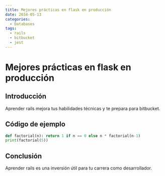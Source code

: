 ```yaml
---
title: Mejores prácticas en flask en producción
date: 2034-05-13
categories:
  - Databases
tags:
  - rails
  - bitbucket
  - jest
---
```


# Mejores prácticas en flask en producción

## Introducción

Aprender rails mejora tus habilidades técnicas y te prepara para bitbucket.

## Código de ejemplo

```python
def factorial(n): return 1 if n == 0 else n * factorial(n-1)
print(factorial(5))
```

## Conclusión

Aprender rails es una inversión útil para tu carrera como desarrollador.